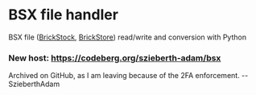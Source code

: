 BSX file handler
================

BSX file ([BrickStock](https://brickstock.patrickbrans.com/), [BrickStore](http://www.brickforge.de/software/brickstore/)) read/write and conversion with Python

### New host: https://codeberg.org/szieberth-adam/bsx

Archived on GitHub, as I am leaving because of the 2FA enforcement.  -- SzieberthAdam
